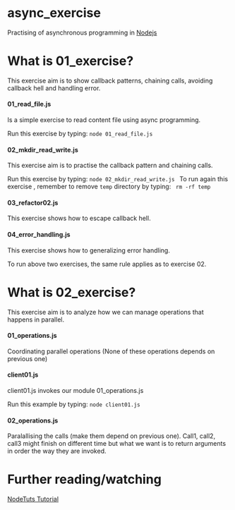 # async_exercise
Practising of asynchronous programming in [Nodejs](https://nodejs.org/en/)


# What is 01_exercise?
This exercise aim is to show callback patterns, chaining calls, avoiding callback hell and handling error.

#### 01_read_file.js
Is a simple exercise to read content file using async programming.

Run this exercise by typing:
```node 01_read_file.js ```

#### 02_mkdir_read_write.js
This exercise aim is to practise the callback pattern and chaining calls.

Run this exercise by typing:
```node 02_mkdir_read_write.js ```
To run again this exercise , remember to remove ```temp``` directory by typing:
``` rm -rf temp```

#### 03_refactor02.js
This exercise shows how to escape callback hell.

#### 04_error_handling.js
This exercise shows how to generalizing error handling.

To run above two exercises, the same rule applies as to exercise 02.

# What is 02_exercise?
This exercise aim is to analyze how we can manage operations that happens in parallel.

#### 01_operations.js
Coordinating parallel operations (None of these operations depends on previous one)

#### client01.js
client01.js invokes our module 01_operations.js

Run this example by typing: 
```node client01.js ```

#### 02_operations.js
Paralallising the calls (make them depend on previous one). Call1, call2, call3 might finish on different time but what 
we want is to return arguments in order the way they are invoked.





# Further reading/watching
[NodeTuts Tutorial](http://nodetuts.com/series/asynchronous-programming/mastering-asynchronous-programming-02.html)
